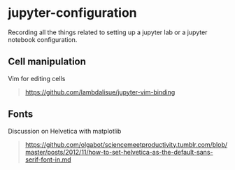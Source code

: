 # jupyter-configuration
Recording all the things related to setting up a jupyter lab or a jupyter notebook configuration.


## Cell manipulation
Vim for editing cells
> https://github.com/lambdalisue/jupyter-vim-binding

## Fonts
Discussion on Helvetica with matplotlib
> https://github.com/olgabot/sciencemeetproductivity.tumblr.com/blob/master/posts/2012/11/how-to-set-helvetica-as-the-default-sans-serif-font-in.md
